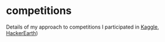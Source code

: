 # competitions
Details of my approach to competitions I participated in [Kaggle](https://www.kaggle.com/shanmukh05), [HackerEarth](https://www.hackerearth.com/@shanmukh05))
